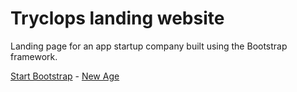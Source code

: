 # Tryclops landing website

Landing page for an app startup company built using the Bootstrap framework.

[Start Bootstrap](http://startbootstrap.com/) - [New Age](http://startbootstrap.com/template-overviews/new-age/)
